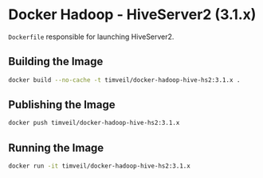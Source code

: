 # Docker Hadoop - HiveServer2 (3.1.x)

`Dockerfile` responsible for launching HiveServer2.

## Building the Image
```bash
docker build --no-cache -t timveil/docker-hadoop-hive-hs2:3.1.x .
```

## Publishing the Image
```bash
docker push timveil/docker-hadoop-hive-hs2:3.1.x
```

## Running the Image
```bash
docker run -it timveil/docker-hadoop-hive-hs2:3.1.x
```